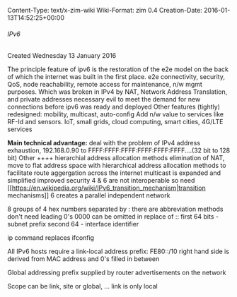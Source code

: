 Content-Type: text/x-zim-wiki
Wiki-Format: zim 0.4
Creation-Date: 2016-01-13T14:52:25+00:00

###### IPv6 ######
Created Wednesday 13 January 2016

The principle feature of ipv6 is the restoration of the e2e model on the back of which the internet was built in the first place.
	e2e connectivity, security, QoS, node reachability, remote access for maintenance, n/w mgmt purposes.
	Which was broken in IPv4 by NAT, Network Address Translation, and private addresses
		necessary evil to meet the demand for new connections before ipv6 was ready and deployed
Other features (tightly) redesigned:
	mobility, multicast, auto-config
Add n/w value to services like RF-Id and sensors.
	IoT, small grids, cloud computing, smart cities, 4G/LTE services
	
**Main technical advantage:** deal with the problem of IPv4 address exhaustion, 192.168.0.90 to FFFF:FFFF:FFFF:FFFF:FFFF:FFFF....(32 bit to 128 bit)
Other ++++
	hierarchial address allocation methods
	elimination of NAT, move to flat address space
		with hierarchical address allocation methods to facilitate route aggergation across the internet
	multicast is expanded and simplified
	improved security
4 & 6 are not interoperable so need [[https://en.wikipedia.org/wiki/IPv6_transition_mechanism|transition mechanisms]]
	6 creates a parallel independent network

8 groups of 4 hex numbers separated by :
	there are abbreviation methods
		don't need leading 0's
		0000 can be omitted in replace of ::
	first 64 bits - subnet prefix
	second 64 - interface identifier

ip command replaces ifconfig

All IPv6 hosts require a link-local address
	prefix: FE80::/10
	right hand side is derived from MAC address
	and 0's filled in between
	
Global addressing
	prefix supplied by router advertisements on the network

Scope can be link, site or global, ...
	link is only local
